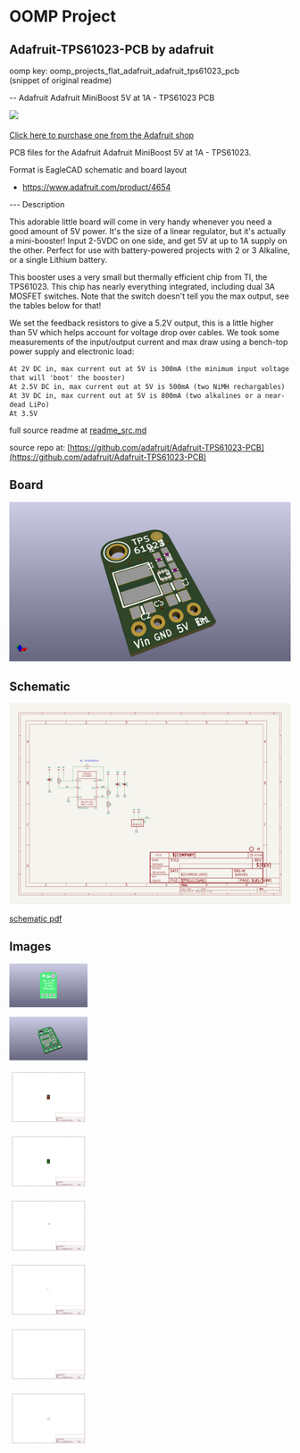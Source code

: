 # OOMP Project  
## Adafruit-TPS61023-PCB  by adafruit  
  
oomp key: oomp_projects_flat_adafruit_adafruit_tps61023_pcb  
(snippet of original readme)  
  
-- Adafruit Adafruit MiniBoost 5V at 1A - TPS61023 PCB  
  
<a href="http://www.adafruit.com/products/4654"><img src="assets/4654.jpg?raw=true" width="500px"><br/>  
Click here to purchase one from the Adafruit shop</a>  
  
PCB files for the Adafruit Adafruit MiniBoost 5V at 1A - TPS61023.  
  
Format is EagleCAD schematic and board layout  
* https://www.adafruit.com/product/4654  
  
--- Description  
  
This adorable little board will come in very handy whenever you need a good amount of 5V power. It's the size of a linear regulator, but it's actually a mini-booster! Input 2-5VDC on one side, and get 5V at up to 1A supply on the other. Perfect for use with battery-powered projects with 2 or 3 Alkaline, or a single Lithium battery.  
  
This booster uses a very small but thermally efficient chip from TI, the TPS61023. This chip has nearly everything integrated, including dual 3A MOSFET switches. Note that the switch doesn't tell you the max output, see the tables below for that!  
  
We set the feedback resistors to give a 5.2V output, this is a little higher than 5V which helps account for voltage drop over cables. We took some measurements of the input/output current and max draw using a bench-top power supply and electronic load:  
  
    At 2V DC in, max current out at 5V is 300mA (the minimum input voltage that will 'boot' the booster)  
    At 2.5V DC in, max current out at 5V is 500mA (two NiMH rechargables)  
    At 3V DC in, max current out at 5V is 800mA (two alkalines or a near-dead LiPo)  
    At 3.5V   
  full source readme at [readme_src.md](readme_src.md)  
  
source repo at: [https://github.com/adafruit/Adafruit-TPS61023-PCB](https://github.com/adafruit/Adafruit-TPS61023-PCB)  
## Board  
  
[![working_3d.png](working_3d_600.png)](working_3d.png)  
## Schematic  
  
[![working_schematic.png](working_schematic_600.png)](working_schematic.png)  
  
[schematic pdf](working_schematic.pdf)  
## Images  
  
[![working_3D_bottom.png](working_3D_bottom_140.png)](working_3D_bottom.png)  
  
[![working_3D_top.png](working_3D_top_140.png)](working_3D_top.png)  
  
[![working_assembly_page_01.png](working_assembly_page_01_140.png)](working_assembly_page_01.png)  
  
[![working_assembly_page_02.png](working_assembly_page_02_140.png)](working_assembly_page_02.png)  
  
[![working_assembly_page_03.png](working_assembly_page_03_140.png)](working_assembly_page_03.png)  
  
[![working_assembly_page_04.png](working_assembly_page_04_140.png)](working_assembly_page_04.png)  
  
[![working_assembly_page_05.png](working_assembly_page_05_140.png)](working_assembly_page_05.png)  
  
[![working_assembly_page_06.png](working_assembly_page_06_140.png)](working_assembly_page_06.png)  
